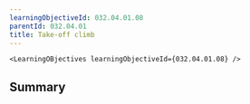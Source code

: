 ```yaml
---
learningObjectiveId: 032.04.01.08
parentId: 032.04.01
title: Take-off climb
---
```


```tsx eval
<LearningOBjectives learningObjectiveId={032.04.01.08} />
```

## Summary
